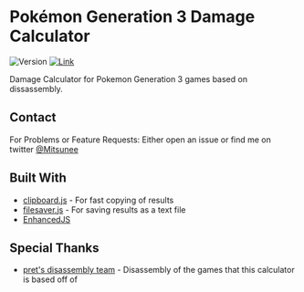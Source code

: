 # Pokémon Generation 3 Damage Calculator

![Version](https://img.shields.io/badge/stable-3.3.1-green.svg) [![Link](https://img.shields.io/badge/https://-www.mitsunee.com/gen3dmgcalc/-555555.svg?colorA=55DD88)](https://www.mitsunee.com/gen3dmgcalc/)

Damage Calculator for Pokemon Generation 3 games based on dissassembly.

## Contact

For Problems or Feature Requests: Either open an issue or find me on twitter [@Mitsunee](http://twitter.com/Mitsunee)  

## Built With

* [clipboard.js](https://github.com/zenorocha/clipboard.js/) - For fast copying of results
* [filesaver.js](https://github.com/eligrey/FileSaver.js) - For saving results as a text file
* [EnhancedJS](https://github.com/Mitsunee/EnhancedJS)

## Special Thanks

* [pret's disassembly team](https://github.com/pret) - Disassembly of the games that this calculator is based off of